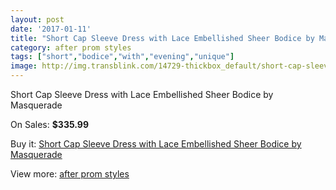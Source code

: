 ```yaml
---
layout: post
date: '2017-01-11'
title: "Short Cap Sleeve Dress with Lace Embellished Sheer Bodice by Masquerade"
category: after prom styles
tags: ["short","bodice","with","evening","unique"]
image: http://img.transblink.com/14729-thickbox_default/short-cap-sleeve-dress-with-lace-embellished-sheer-bodice-by-masquerade.jpg
---
```

Short Cap Sleeve Dress with Lace Embellished Sheer Bodice by Masquerade

On Sales: **$335.99**
<a href="https://www.transblink.com/en/after-prom-styles/4704-short-cap-sleeve-dress-with-lace-embellished-sheer-bodice-by-masquerade.html"><amp-img layout="responsive" width="600" height="600" src="//img.transblink.com/14729-thickbox_default/short-cap-sleeve-dress-with-lace-embellished-sheer-bodice-by-masquerade.jpg" alt="Short Cap Sleeve Dress with Lace Embellished Sheer Bodice by Masquerade 0" /></a>
<a href="https://www.transblink.com/en/after-prom-styles/4704-short-cap-sleeve-dress-with-lace-embellished-sheer-bodice-by-masquerade.html"><amp-img layout="responsive" width="600" height="600" src="//img.transblink.com/14731-thickbox_default/short-cap-sleeve-dress-with-lace-embellished-sheer-bodice-by-masquerade.jpg" alt="Short Cap Sleeve Dress with Lace Embellished Sheer Bodice by Masquerade 1" /></a>
<a href="https://www.transblink.com/en/after-prom-styles/4704-short-cap-sleeve-dress-with-lace-embellished-sheer-bodice-by-masquerade.html"><amp-img layout="responsive" width="600" height="600" src="//img.transblink.com/14730-thickbox_default/short-cap-sleeve-dress-with-lace-embellished-sheer-bodice-by-masquerade.jpg" alt="Short Cap Sleeve Dress with Lace Embellished Sheer Bodice by Masquerade 2" /></a>

Buy it: [Short Cap Sleeve Dress with Lace Embellished Sheer Bodice by Masquerade](https://www.transblink.com/en/after-prom-styles/4704-short-cap-sleeve-dress-with-lace-embellished-sheer-bodice-by-masquerade.html "Short Cap Sleeve Dress with Lace Embellished Sheer Bodice by Masquerade")

View more: [after prom styles](https://www.transblink.com/en/55-after-prom-styles "after prom styles")